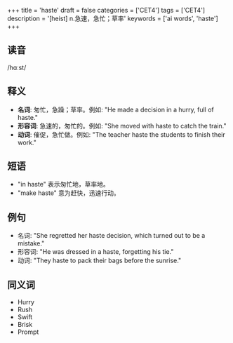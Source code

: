 +++
title = 'haste'
draft = false
categories = ['CET4']
tags = ['CET4']
description = '[heist] n.急速，急忙；草率'
keywords = ['ai words', 'haste']
+++

## 读音
/hɑːst/

## 释义
- **名词**: 匆忙，急躁；草率。例如: "He made a decision in a hurry, full of haste."
- **形容词**: 急速的，匆忙的。例如: "She moved with haste to catch the train."
- **动词**: 催促，急忙做。例如: "The teacher haste the students to finish their work."

## 短语
- "in haste" 表示匆忙地，草率地。
- "make haste" 意为赶快，迅速行动。

## 例句
- 名词: "She regretted her haste decision, which turned out to be a mistake."
- 形容词: "He was dressed in a haste, forgetting his tie."
- 动词: "They haste to pack their bags before the sunrise."

## 同义词
- Hurry
- Rush
- Swift
- Brisk
- Prompt

